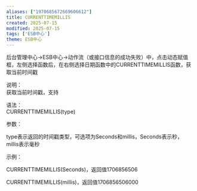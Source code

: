 ```yaml
---
aliases: ["1970685672669606612"]
title: CURRENTTIMEMILLIS
created: 2025-07-15
modified: 2025-07-15
tags: ['ESB中心']
theme: ESB中心
---
```


后台管理中心->ESB中心->动作流（或接口信息的成功失败）中，点击动态赋值框，左侧选择函数后，在右侧选择日期函数中的CURRENTTIMEMILLIS函数，获取当前时间戳

说明：  
获取当前时间戳，支持

语法：  
CURRENTTIMEMILLIS(type)  

参数：

type表示返回的时间戳类型，可选项为Seconds和millis，Seconds表示秒，millis表示毫秒

示例：

CURRENTTIMEMILLIS(Seconds)，返回值1706856506

CURRENTTIMEMILLIS(millis)，返回值1706856506000